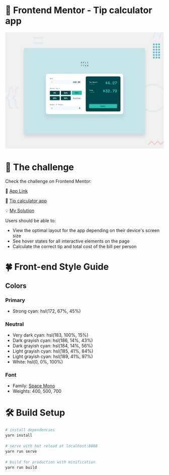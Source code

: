 # 🧮 Frontend Mentor - Tip calculator app
![Design preview for the Tip calculator app coding challenge](./design/desktop-preview.jpg)
# 📣 The challenge
Check the challenge on Frontend Mentor:

🎉 [App Link](https://tip-calculator-app-flowko.herokuapp.com/)

🚀 [Tip calculator app](https://www.frontendmentor.io/challenges/tip-calculator-app-ugJNGbJUX)

💡 [My Solution](https://www.frontendmentor.io/solutions/vue-js-app-using-scss-48g-ljLEH)

Users should be able to:

- View the optimal layout for the app depending on their device's screen size
- See hover states for all interactive elements on the page
- Calculate the correct tip and total cost of the bill per person
# 🍀 Front-end Style Guide
## Colors

### Primary

- Strong cyan: hsl(172, 67%, 45%)

### Neutral

- Very dark cyan: hsl(183, 100%, 15%)
- Dark grayish cyan: hsl(186, 14%, 43%)
- Dark grayish cyan: hsl(184, 14%, 56%)
- Light grayish cyan: hsl(185, 41%, 84%)
- Light grayish cyan: hsl(189, 41%, 97%)
- White: hsl(0, 0%, 100%)

### Font

- Family: [Space Mono](https://fonts.google.com/specimen/Space+Mono)
- Weights: 400, 500, 700

# 🛠 Build Setup

``` bash
# install dependencies
yarn install

# serve with hot reload at localhost:8080
yarn run serve

# build for production with minification
yarn run build
```
